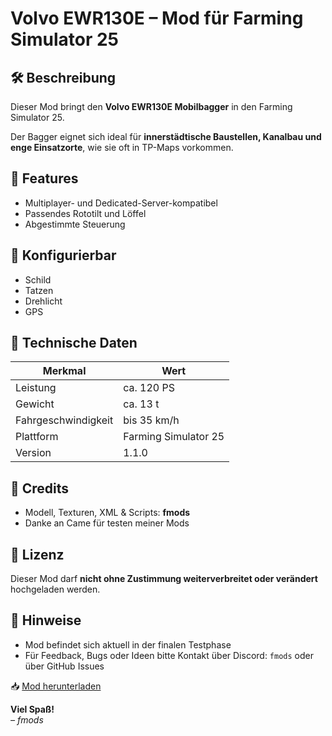 # Volvo EWR130E – Mod für Farming Simulator 25

## 🛠 Beschreibung

Dieser Mod bringt den **Volvo EWR130E Mobilbagger** in den Farming Simulator 25. 

Der Bagger eignet sich ideal für **innerstädtische Baustellen, Kanalbau und enge Einsatzorte**, wie sie oft in TP-Maps vorkommen.

## 🔧 Features

- Multiplayer- und Dedicated-Server-kompatibel
- Passendes Rototilt und Löffel
- Abgestimmte Steuerung
  
## 🔧 Konfigurierbar
- Schild
- Tatzen
- Drehlicht
- GPS

## 📂 Technische Daten

| Merkmal              | Wert                        |
|----------------------|-----------------------------|
| Leistung             | ca. 120 PS                  |
| Gewicht              | ca. 13 t                    |
| Fahrgeschwindigkeit  | bis 35 km/h                 |
| Plattform            | Farming Simulator 25        |
| Version              | 1.1.0                       |

## 🧱 Credits

- Modell, Texturen, XML & Scripts: **fmods**
- Danke an Came für testen meiner Mods
  
## 📜 Lizenz

Dieser Mod darf **nicht ohne Zustimmung weiterverbreitet oder verändert** hochgeladen werden.

## 📎 Hinweise

- Mod befindet sich aktuell in der finalen Testphase
- Für Feedback, Bugs oder Ideen bitte Kontakt über Discord: `fmods` oder über GitHub Issues

📥 [Mod herunterladen](https://mega.nz/file/K1ZTiDTA#ryJ5lLPlqZzF0lh5i-ccGlTNt-OhW3476u5m8U0bNQA)

**Viel Spaß!**  
*– fmods*

